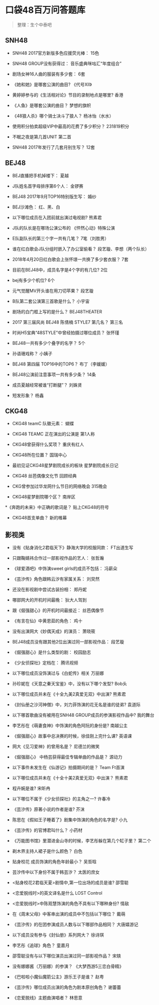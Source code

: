 # 口袋48百万问答题库

> 整理：生个中泰吧

## SNH48

* SNH48 2017官方新版多色应援荧光棒：
15色

* SNH48 GROUP没有获得过：
音乐盛典咪咕汇“年度组合”

* 剧场女神16人曲的服装有多少套：
6套

* 《她和她》是哪套公演的曲目?
《代号XII》

* 黄婷婷参与的《生活相对论》节目的录制地点是哪里?
香港

* 《人鱼》是哪套公演的曲目？
梦想的旗帜

* 《48狼人杀》哪个骑士决斗了狼人？
杨冰怡（水水）

* 使用积分拍卖超级VIP中最高的花费了多少积分？
231819积分

* 不眠之夜是第几首UNIT
第二首

* SNH48 2017年发行了几套月别生写？
12套

## BEJ48

* BEJ直播把手机掉楼下：
夏越

* J队姓名首字母排序第6个人：
金锣赛

* BEJ48 2017年9月TOP16特别版生写：
婚纱

* BEJ沙滩色：
红、黑、白

* 以下哪位成员在入团前就出演过电视剧?
熊素君

* J队的队长是在哪场公演公布的
《怦然心动》特殊公演

* E队副队长的第三个字一共有几笔？
7笔（刘胜男）

* 谁在红白歌会J队分组时嵌入了办公室偷看？
段艺璇、李想（两个队长）

* 2018年4月20日红白歌会上张怀璟一共换了多少套衣服？
7套

* 目前在BEJ48中，成员名字是4个字的有几位?
2位

* bej有多少个机位?
6个

* 元气觉醒MV开头谁在用刀切苹果？
段艺璇

* B队第二套公演第三首歌是什么？
小宇宙

* 剧场的白门框上写的是什么？
BEJ48THEATER

* 2017 第三届风尚 BEJ48 陈倩楠 STYLE7 第几名？
第三名

* 时尚H5宝典“48STYLE”中曾经拍摄过哪位成员？
张怀瑾

* BEJ48一共有多少个叠字的名字？
5个

* 孙语珊戏称？
小姨子

* BEJ48 第四届 TOP16中的TOP6？
布丁（李媛媛）

* BEJ48公演前注意事项一共有多少条？
14条

* 成员夏越经常被谁“打断腿”？
刘姝贤

* 短发形象？
杨鑫

## CKG48

* CKG48 teamC 队徽元素：
蝴蝶

* CKG48 TEAMC 正在演出的公演是
第1人称

* CKG48曾获得什么奖项？
重庆有红人

* CKG48所在位置？
国瑞中心

* 最初见证CKG48星梦剧院成长的板块
星梦剧院成长日记

* CKG48 丝芭偶像文化节
回顾经典

* CKG曾参加过华龙网什么节日的网络晚会
315晚会

* CKG48星梦剧院哪个区？
南岸区

*《奔跑的未来》中正确的歌词是？
贴上CKG48的符号

* CKG48首支单曲？
新的帷幕

## 影视类

* 没有《贴身消化2君临天下》静海大学的校服同款：
FT出道生写

* 只跟鞠婧祎合作过一部影视作品的艺人：
张哲瀚

* 《球爱酒吧》中饰演sweet girls的成员不包括：
冯薪朵

* 《芸汐传》角色跟韩云汐有家属关系：
刘炅然

* 还没在影视剧中尝试古装扮相：
郑丹妮

* 哪部网大的开机时间最晚：
狄大人驾到

* 跟《倔强甜心》的开机时间最接近：
丝芭偶像节

* 《有言在仙》中黄恩茹的角色：
鸡十

* 没有出演网大《妙偶天成》的演员：
萧晓筱

* BEJ48成员没有跟其他2位出演过同一部影视作品：
段艺璇

* 《倔强甜心》是什么类型的剧：
校园励志

* 《少女侦探社》定档在：
腾讯视频

* 以下哪位成员没饰演过与《白蛇传》相关
万丽娜

* 孙珍妮在《天意之秦天宝鉴》中，没有以下哪个发型?
Bob头

* 以下哪位成员并未在《十全九美2真爱无双》中出演?
熊素君

* 《封仙册之沙河神僧》中，刘力菲饰演的花无名是谁的徒弟?
袁道际

* 以下哪首歌曲没有被用在SNH48 GROUP成员的参演影视作品中?
我的舞台

* 李艺彤在《萌妻食神》中饰演的角色阿阮的身份是?
南越公主

* 《倔强甜心》故事中总决赛的时候，徐佳刚上完什么课?
英语课

* 网大《见习爱神》的曾用名是？
尼德兰的微笑

* 《倔强甜心》 中杨芸获得最佳专辑单曲的作品是？
源动力

* 以下事件未发生在《仙游记》拍摄期间的是？
Team Ft首演

* 以下哪位成员并未在《十全十美2真爱无双》中出演？
熊素君

* 程卉婉是谁?
宋昕冉

* 以下哪位不属于《少女侦探社》的主角之一?
许春冷

* 《芸汐传》原著小说的作者是谁?
芥沫

* 陈思在《假如王子睡着了》剧集中饰演的角色的名字是?
小九

* 《芸汐传》的官博君叫什么？
小药材

* 《万能图书馆》里潜进金山寺的时候，李艺彤躲在第几个缸子里？
第二个

* 剃木界主持人裙子是什么颜色？
白色

* 贴身校花 成员饰演的角色年龄最小？
吴哲晗

* 芸汐传中以下身份不属于韩芸汐？
太医的庶女

* <贴身校花2君临天夏>剧情中,第一位出场的成员是谁?
邵雪聪

* <恋爱脱线时>的英文译名是什么
LOST Control

* <恋爱脱线时>中陈观慧饰演的角色不具有以下哪种身份?
情敌

* 在《周末父母》中客串出演的成员中不包括以下哪位？
戴萌

* 《芸汐传》的在团参演成员人数与以下哪部作品相同？
大唐嬉游记

* 以下成员没有参与《封仙册》系列网大？
徐诗琪

* 李艺彤《追球》角色？
童嘉月

* 邵雪聪没有与以下哪位演员出演过同一部影视作品？
宋轶

* 没有娜娜酱（万丽娜）的参演？
《大梦西游5三恋白骨精》

* 《巴啦啦小魔仙魔箭公主》游乐王子是谁？
赵粤

* 《芸汐传》哪位成员出演的角色为剧本原创角色？
谢蕾蕾

* 《恋爱脱线》主题曲演唱者？
林思意